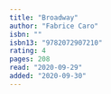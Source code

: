 ```yaml
---
title: "Broadway"
author: "Fabrice Caro"
isbn: ""
isbn13: "9782072907210"
rating: 4
pages: 208
read: "2020-09-29"
added: "2020-09-30"
---
```


